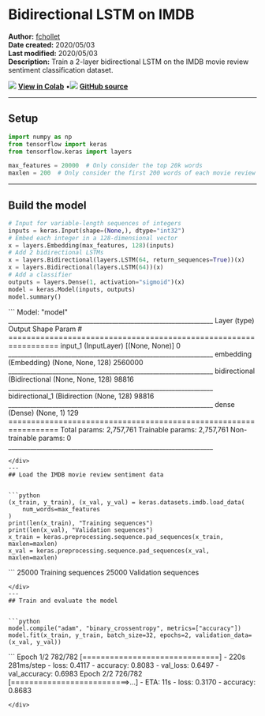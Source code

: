 # Bidirectional LSTM on IMDB

**Author:** [fchollet](https://twitter.com/fchollet)<br>
**Date created:** 2020/05/03<br>
**Last modified:** 2020/05/03<br>
**Description:** Train a 2-layer bidirectional LSTM on the IMDB movie review sentiment classification dataset.


<img class="k-inline-icon" src="https://colab.research.google.com/img/colab_favicon.ico"/> [**View in Colab**](https://colab.research.google.com/github/keras-team/keras-io/blob/master/examples/nlp/ipynb/bidirectional_lstm_imdb.ipynb)  <span class="k-dot">•</span><img class="k-inline-icon" src="https://github.com/favicon.ico"/> [**GitHub source**](https://github.com/keras-team/keras-io/blob/master/examples/nlp/bidirectional_lstm_imdb.py)



---
## Setup


```python
import numpy as np
from tensorflow import keras
from tensorflow.keras import layers

max_features = 20000  # Only consider the top 20k words
maxlen = 200  # Only consider the first 200 words of each movie review

```

---
## Build the model


```python
# Input for variable-length sequences of integers
inputs = keras.Input(shape=(None,), dtype="int32")
# Embed each integer in a 128-dimensional vector
x = layers.Embedding(max_features, 128)(inputs)
# Add 2 bidirectional LSTMs
x = layers.Bidirectional(layers.LSTM(64, return_sequences=True))(x)
x = layers.Bidirectional(layers.LSTM(64))(x)
# Add a classifier
outputs = layers.Dense(1, activation="sigmoid")(x)
model = keras.Model(inputs, outputs)
model.summary()

```

<div class="k-default-codeblock">
```
Model: "model"
_________________________________________________________________
Layer (type)                 Output Shape              Param #   
=================================================================
input_1 (InputLayer)         [(None, None)]            0         
_________________________________________________________________
embedding (Embedding)        (None, None, 128)         2560000   
_________________________________________________________________
bidirectional (Bidirectional (None, None, 128)         98816     
_________________________________________________________________
bidirectional_1 (Bidirection (None, 128)               98816     
_________________________________________________________________
dense (Dense)                (None, 1)                 129       
=================================================================
Total params: 2,757,761
Trainable params: 2,757,761
Non-trainable params: 0
_________________________________________________________________

```
</div>
---
## Load the IMDB movie review sentiment data


```python
(x_train, y_train), (x_val, y_val) = keras.datasets.imdb.load_data(
    num_words=max_features
)
print(len(x_train), "Training sequences")
print(len(x_val), "Validation sequences")
x_train = keras.preprocessing.sequence.pad_sequences(x_train, maxlen=maxlen)
x_val = keras.preprocessing.sequence.pad_sequences(x_val, maxlen=maxlen)

```

<div class="k-default-codeblock">
```
25000 Training sequences
25000 Validation sequences

```
</div>
---
## Train and evaluate the model


```python
model.compile("adam", "binary_crossentropy", metrics=["accuracy"])
model.fit(x_train, y_train, batch_size=32, epochs=2, validation_data=(x_val, y_val))

```

<div class="k-default-codeblock">
```
Epoch 1/2
782/782 [==============================] - 220s 281ms/step - loss: 0.4117 - accuracy: 0.8083 - val_loss: 0.6497 - val_accuracy: 0.6983
Epoch 2/2
726/782 [==========================>...] - ETA: 11s - loss: 0.3170 - accuracy: 0.8683

```
</div>